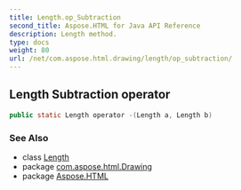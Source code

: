 ```yaml
---
title: Length.op_Subtraction
second_title: Aspose.HTML for Java API Reference
description: Length method. 
type: docs
weight: 80
url: /net/com.aspose.html.drawing/length/op_subtraction/
---
```

## Length Subtraction operator

```java
public static Length operator -(Length a, Length b)
```

### See Also

* class [Length](../)
* package [com.aspose.html.Drawing](../../length/)
* package [Aspose.HTML](../../../)
